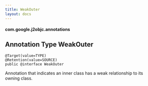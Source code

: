 ```yaml
---
title: WeakOuter
layout: docs
---
```


#### com.google.j2objc.annotations

## Annotation Type WeakOuter

````
@Target(value=TYPE)
@Retention(value=SOURCE)
public @interface WeakOuter
````

Annotation that indicates an inner class has a weak relationship to its owning class.
